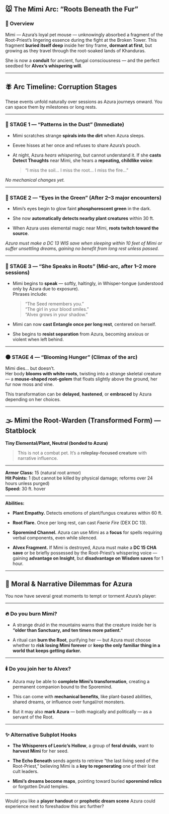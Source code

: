 ## 🐭 The Mimi Arc: “Roots Beneath the Fur”

### 🖤 Overview

Mimi — Azura’s loyal pet mouse — unknowingly absorbed a fragment of the Root-Priest’s lingering essence during the fight at the Broken Tower. This fragment **buried itself deep** inside her tiny frame, **dormant at first**, but growing as they travel through the root-soaked lands of Khanduras.

She is now a **conduit** for ancient, fungal consciousness — and the perfect seedbed for **Alvex’s whispering will**.

---

## 🪰 Arc Timeline: Corruption Stages

These events unfold naturally over sessions as Azura journeys onward. You can space them by milestones or long rests.

---

### 🌱 STAGE 1 — “Patterns in the Dust” (Immediate)

- Mimi scratches strange **spirals into the dirt** when Azura sleeps.
    
- Eevee hisses at her once and refuses to share Azura’s pouch.
    
- At night, Azura _hears whispering_, but cannot understand it. If she **casts Detect Thoughts** near Mimi, she hears a **repeating, childlike voice**:
    
    > “I miss the soil... I miss the root... I miss the fire...”
    

_No mechanical changes yet._

---

### 🌿 STAGE 2 — “Eyes in the Green” (After 2–3 major encounters)

- Mimi’s eyes begin to glow faint **phosphorescent green** in the dark.
    
- She now **automatically detects nearby plant creatures** within 30 ft.
    
- When Azura uses elemental magic near Mimi, **roots twitch toward the source**.
    

_Azura must make a DC 13 WIS save when sleeping within 10 feet of Mimi or suffer unsettling dreams, gaining no benefit from long rest unless passed._

---

### 🌳 STAGE 3 — “She Speaks in Roots” (Mid-arc, after 1–2 more sessions)

- Mimi begins to **speak** — softly, haltingly, in Whisper-tongue (understood only by Azura due to exposure).  
    Phrases include:
    
    > “The Seed remembers you.”  
    > “The girl in your blood smiles.”  
    > “Alvex grows in your shadow.”
    
- Mimi can now **cast Entangle once per long rest**, centered on herself.
    
- She begins to **resist separation** from Azura, becoming anxious or violent when left behind.
    

---

### 🌑 STAGE 4 — “Blooming Hunger” (Climax of the arc)

Mimi dies… but doesn’t.  
Her body **blooms with white roots**, twisting into a strange skeletal creature — a **mouse-shaped root-golem** that floats slightly above the ground, her fur now moss and vine.

This transformation can be **delayed**, **hastened**, or **embraced** by Azura depending on her choices.

---

## 🌫️ Mimi the Root-Warden (Transformed Form) — Statblock

**Tiny Elemental/Plant, Neutral (bonded to Azura)**

> This is not a combat pet. It’s a **roleplay-focused creature** with narrative influence.

---

**Armor Class:** 15 (natural root armor)  
**Hit Points:** 1 (but cannot be killed by physical damage; reforms over 24 hours unless purged)  
**Speed:** 30 ft. hover

---

**Abilities:**

- **Plant Empathy.** Detects emotions of plant/fungus creatures within 60 ft.
    
- **Root Flare.** Once per long rest, can cast _Faerie Fire_ (DEX DC 13).
    
- **Sporemind Channel.** Azura can use Mimi as a **focus** for spells requiring verbal components, even while silenced.
    
- **Alvex Fragment.** If Mimi is destroyed, Azura must make a **DC 15 CHA save** or be briefly possessed by the Root-Priest’s whispering voice — gaining **advantage on Insight**, but **disadvantage on Wisdom saves** for 1 hour.
    

---

## 🧩 Moral & Narrative Dilemmas for Azura

You now have several great moments to tempt or torment Azura’s player:

---

### 🔥 Do you burn Mimi?

- A strange druid in the mountains warns that the creature inside her is **“older than Sanctuary, and ten times more patient.”**
    
- A ritual can **burn the Root**, purifying her — but Azura must choose whether to **risk losing Mimi forever** or **keep the only familiar thing in a world that keeps getting darker.**
    

---

### 🕯️ Do you join her to Alvex?

- Azura may be able to **complete Mimi’s transformation**, creating a permanent companion bound to the Sporemind.
    
- This can come with **mechanical benefits**, like plant-based abilities, shared dreams, or influence over fungal/rot monsters.
    
- But it may also **mark Azura** — both magically and politically — as a servant of the Root.
    

---

### ✨ Alternative Subplot Hooks

- **The Whisperers of Leoric’s Hollow**, a group of **feral druids**, want to **harvest Mimi** for her seed.
    
- **The Echo Beneath** sends agents to retrieve “the last living seed of the Root-Priest,” believing Mimi is a **key to regenerating** one of their lost cult leaders.
    
- **Mimi’s dreams become maps**, pointing toward buried **sporemind relics** or forgotten Druid temples.
    

---

Would you like a **player handout** or **prophetic dream scene** Azura could experience next to foreshadow this arc further?